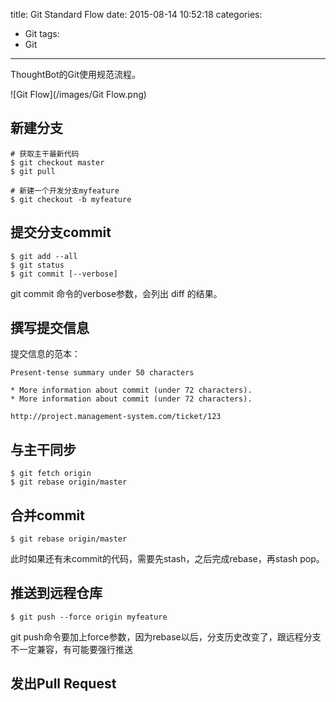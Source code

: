 title: Git Standard Flow
date: 2015-08-14 10:52:18
categories:
- Git
tags:
- Git
---

ThoughtBot的Git使用规范流程。

![Git Flow](/images/Git Flow.png)

## 新建分支

    # 获取主干最新代码
    $ git checkout master
    $ git pull

    # 新建一个开发分支myfeature
    $ git checkout -b myfeature

## 提交分支commit

    $ git add --all
    $ git status
    $ git commit [--verbose]

git commit 命令的verbose参数，会列出 diff 的结果。

## 撰写提交信息

提交信息的范本：

    Present-tense summary under 50 characters

    * More information about commit (under 72 characters).
    * More information about commit (under 72 characters).

    http://project.management-system.com/ticket/123

## 与主干同步

    $ git fetch origin
    $ git rebase origin/master

## 合并commit

    $ git rebase origin/master

此时如果还有未commit的代码，需要先stash，之后完成rebase，再stash pop。

## 推送到远程仓库

    $ git push --force origin myfeature

git push命令要加上force参数，因为rebase以后，分支历史改变了，跟远程分支不一定兼容，有可能要强行推送

## 发出Pull Request